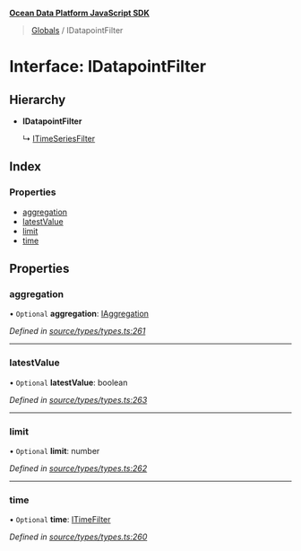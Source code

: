 **[Ocean Data Platform JavaScript SDK](../README.md)**

> [Globals](../README.md) / IDatapointFilter

# Interface: IDatapointFilter

## Hierarchy

* **IDatapointFilter**

  ↳ [ITimeSeriesFilter](itimeseriesfilter.md)

## Index

### Properties

* [aggregation](idatapointfilter.md#aggregation)
* [latestValue](idatapointfilter.md#latestvalue)
* [limit](idatapointfilter.md#limit)
* [time](idatapointfilter.md#time)

## Properties

### aggregation

• `Optional` **aggregation**: [IAggregation](iaggregation.md)

*Defined in [source/types/types.ts:261](https://github.com/C4IROcean/ODP-sdk-js/blob/4e3fa10/source/types/types.ts#L261)*

___

### latestValue

• `Optional` **latestValue**: boolean

*Defined in [source/types/types.ts:263](https://github.com/C4IROcean/ODP-sdk-js/blob/4e3fa10/source/types/types.ts#L263)*

___

### limit

• `Optional` **limit**: number

*Defined in [source/types/types.ts:262](https://github.com/C4IROcean/ODP-sdk-js/blob/4e3fa10/source/types/types.ts#L262)*

___

### time

• `Optional` **time**: [ITimeFilter](itimefilter.md)

*Defined in [source/types/types.ts:260](https://github.com/C4IROcean/ODP-sdk-js/blob/4e3fa10/source/types/types.ts#L260)*
